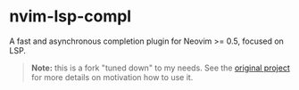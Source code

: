 # nvim-lsp-compl

A fast and asynchronous completion plugin for Neovim >= 0.5, focused on LSP.

> **Note:** this is a fork "tuned down" to my needs. See the [original
> project](https://github.com/mfussenegger/nvim-lsp-compl) for more details on
> motivation how to use it.
